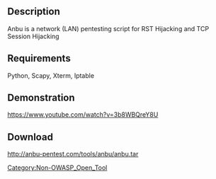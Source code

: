 ## Description

Anbu is a network (LAN) pentesting script for RST Hijacking and TCP
Session Hijacking

## Requirements

Python, Scapy, Xterm, Iptable

## Demonstration

<https://www.youtube.com/watch?v=3b8WBQreY8U>

## Download

<http://anbu-pentest.com/tools/anbu/anbu.tar>

[Category:Non-OWASP_Open_Tool](Category:Non-OWASP_Open_Tool "wikilink")